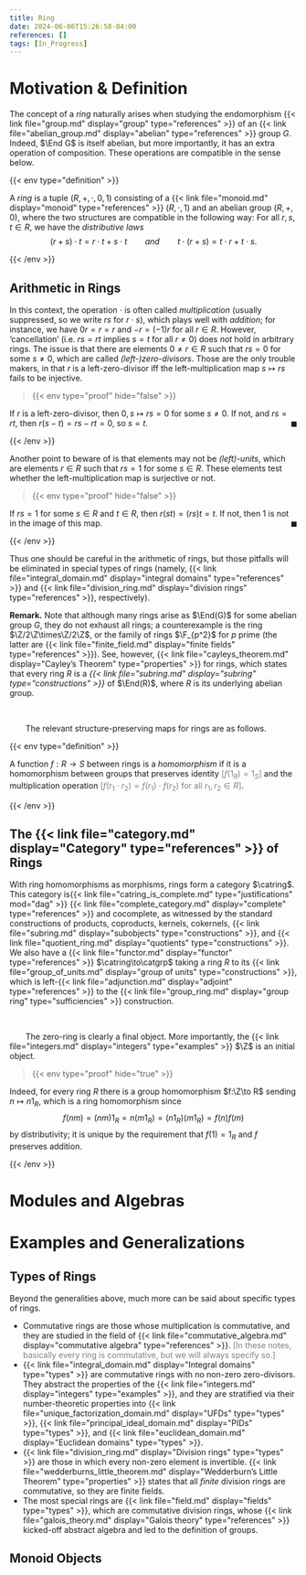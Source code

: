 ```yaml
---
title: Ring
date: 2024-06-06T15:26:58-04:00
references: []
tags: [In_Progress]
---
```


# Motivation & Definition

The concept of a *ring* naturally arises when studying the endomorphism {{< link file="group.md" display="group" type="references" >}} of an {{< link file="abelian_group.md" display="abelian" type="references" >}} group $G$. Indeed, $\End G$ is itself abelian, but more importantly, it has an extra operation of composition. These operations are compatible in the sense below.

{{< env type="definition" >}}

A *ring* is a tuple $(R,+,\cdot,0,1)$ consisting of a {{< link file="monoid.md" display="monoid" type="references" >}} $(R,\cdot,1)$ and an abelian group $(R,+,0)$, where the two structures are compatible in the following way: For all $r,s,t\in R$, we have the *distributive laws*
$$\begin{equation}
    (r+s)\cdot t=r\cdot t+s\cdot t\ \ \ \ \ \ \ \ \mathit{and}\ \ \ \ \ \ \ \ t\cdot(r+s)=t\cdot r+t\cdot s.
\end{equation}$$

{{< /env >}}

<h2 class='hide'>Arithmetic in Rings</h2>

In this context, the operation $\cdot$ is often called *multiplication* (usually suppressed, so we write $rs$ for $r\cdot s$), which plays well with *addition*; for instance, we have $0r=r=r$ and $-r=(-1)r$ for all $r\in R$. However, ‘cancellation’ (i.e. $rs=rt$ implies $s=t$ for all $r\neq0$) does *not* hold in arbitrary rings. The issue is that there are elements $0\neq r\in R$ such that $rs=0$ for some $s\neq0$, which are called *(left-)zero-divisors*. Those are the only trouble makers, in that $r$ is a left-zero-divisor iff the left-multiplication map $s\mapsto rs$ fails to be injective.

>{{< env type="proof" hide="false" >}}

If $r$ is a left-zero-divisor, then $0,s\mapsto rs=0$ for some $s\neq0$. If not, and $rs=rt$, then $r(s-t)=rs-rt=0$, so $s=t$.<span style="float:right;">$\blacksquare$</span>

{{< /env >}}

Another point to beware of is that elements may not be *(left)-units*, which are elements $r\in R$ such that $rs=1$ for some $s\in R$. These elements test whether the left-multiplication map is surjective or not.

>{{< env type="proof" hide="false" >}}

If $rs=1$ for some $s\in R$ and $t\in R$, then $r(st)=(rs)t=t$. If not, then $1$ is not in the image of this map.<span style="float:right;">$\blacksquare$</span>

{{< /env >}}

Thus one should be careful in the arithmetic of rings, but those pitfalls will be eliminated in special types of rings (namely, {{< link file="integral_domain.md" display="integral domains" type="references" >}} and {{< link file="division_ring.md" display="division rings" type="references" >}}, respectively).

<div class="space"></div>

**Remark.** Note that although many rings arise as $\End(G)$ for some abelian group $G$, they do not exhaust all rings; a counterexample is the ring $\Z/2\Z\times\Z/2\Z$, or the family of rings $\F_{p^2}$ for $p$ prime (the latter are {{< link file="finite_field.md" display="finite fields" type="references" >}}). See, however, {{< link file="cayleys_theorem.md" display="Cayley’s Theorem" type="properties" >}} for rings, which states that every ring $R$ is a *{{< link file="subring.md" display="subring" type="constructions" >}}* of $\End(R)$, where $R$ is its underlying abelian group.

<br>

&emsp;&emsp;The relevant structure-preserving maps for rings are as follows.

{{< env type="definition" >}}

A function $f:R\to S$ between rings is a *homomorphism* if it is a homomorphism between groups that preserves identity <span style="color:gray">[$f(1_R)=1_S$]</span> and the multiplication operation <span style="color:gray">[$f(r_1\cdot r_2)=f(r_1)\cdot f(r_2)$ for all $r_1,r_2\in R$]</span>.

{{< /env >}}

## The {{< link file="category.md" display="Category" type="references" >}} of Rings

With ring homomorphisms as morphisms, rings form a category $\catring$. This category is{{< link file="catring_is_complete.md" type="justifications" mod="dag" >}} {{< link file="complete_category.md" display="complete" type="references" >}} and cocomplete, as witnessed by the standard constructions of products, coproducts, kernels, cokernels, {{< link file="subring.md" display="subobjects" type="constructions" >}}, and {{< link file="quotient_ring.md" display="quotients" type="constructions" >}}. We also have a {{< link file="functor.md" display="functor" type="references" >}} $\catring\to\catgrp$ taking a ring $R$ to its {{< link file="group_of_units.md" display="group of units" type="constructions" >}}, which is left-{{< link file="adjunction.md" display="adjoint" type="references" >}} to the {{< link file="group_ring.md" display="group ring" type="sufficiencies" >}} construction.

<br>

&emsp;&emsp;The zero-ring is clearly a final object. More importantly, the {{< link file="integers.md" display="integers" type="examples" >}} $\Z$ is an initial object.

>{{< env type="proof" hide="true" >}}

Indeed, for every ring $R$ there is a group homomorphism $f:\Z\to R$ sending $n\mapsto n1_R$, which is a ring homomorphism since
$$\begin{equation}
    f(nm)=(nm)1_R=n(m1_R)=(n1_R)(m1_R)=f(n)f(m)
\end{equation}$$
by distributivity; it is unique by the requirement that $f(1)=1_R$ and $f$ preserves addition.

{{< /env >}}

# Modules and Algebras

# Examples and Generalizations

## Types of Rings

Beyond the generalities above, much more can be said about specific types of rings.
* Commutative rings are those whose multiplication is commutative, and they are studied in the field of {{< link file="commutative_algebra.md" display="commutative algebra" type="references" >}}. <span style="color:gray">[In these notes, basically every ring is commutative, but we will always specify so.]</span>
* {{< link file="integral_domain.md" display="Integral domains" type="types" >}} are commutative rings with no non-zero zero-divisors. They abstract the properties of the {{< link file="integers.md" display="integers" type="examples" >}}, and they are stratified via their number-theoretic properties into {{< link file="unique_factorization_domain.md" display="UFDs" type="types" >}}, {{< link file="principal_ideal_domain.md" display="PIDs" type="types" >}}, and {{< link file="euclidean_domain.md" display="Euclidean domains" type="types" >}}.
* {{< link file="division_ring.md" display="Division rings" type="types" >}} are those in which every non-zero element is invertible. {{< link file="wedderburns_little_theorem.md" display="Wedderburn’s Little Theorem" type="properties" >}} states that all *finite* division rings are commutative, so they are finite fields.
* The most special rings are {{< link file="field.md" display="fields" type="types" >}}, which are commutative division rings, whose {{< link file="galois_theory.md" display="Galois theory" type="references" >}} kicked-off abstract algebra and led to the definition of groups.

## Monoid Objects
